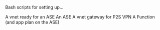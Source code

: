Bash scripts for setting up...

A vnet ready for an ASE
An ASE
A vnet gateway for P2S VPN
A Function (and app plan on the ASE)